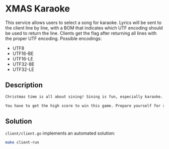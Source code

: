 # XMAS Karaoke

This service allows users to select a song for karaoke. Lyrics will be sent to the client line by line, with a BOM that indicates which UTF encoding should be used to return the line. Clients get the flag after returning all lines with the proper UTF encoding. Possible encodings:

* UTF8
* UTF16-BE
* UTF16-LE
* UTF32-BE
* UTF32-LE

## Description

```html
Christmas time is all about sining! Sining is fun, especially karaoke. Santa absolutely loooves karaoke!! Today you will get exklusive access to Santa's very own karaoke service that he uses during Christmas time for some elevated fun times. It has a very special selection of songs, the ones he enjoys most. Just classic hits.

You have to get the high score to win this game. Prepare yourself for some hardcore singing!
```

## Solution

`client/client.go` implements an automated solution:

```bash
make client-run
```